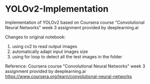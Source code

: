 # YOLOv2-Implementation
Implementation of YOLOv2 based on Coursera course "Convolutional Neural Networks" week 3 assignment provided by deeplearning.ai

Changes to original notebook:
1. using cv2 to read output images
2. automatically adapt input images size
3. using for loop to detect all the test images in the folder



Reference:
Coursera course "Convolutional Neural Networks" week 3 assignment provided by deeplearning.ai
https://www.coursera.org/learn/convolutional-neural-networks
